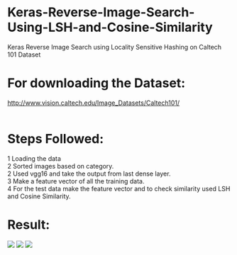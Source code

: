 # Keras-Reverse-Image-Search-Using-LSH-and-Cosine-Similarity
Keras Reverse Image Search using Locality Sensitive Hashing on Caltech 101 Dataset

# For downloading the Dataset:<br />
http://www.vision.caltech.edu/Image_Datasets/Caltech101/<br /><br />

# Steps Followed:<br />
1 Loading the data<br />
2 Sorted images based on category.<br />
2 Used vgg16 and take the output from last dense layer.<br />
3 Make a feature vector of all the training data.<br />
4 For the test data make the feature vector and to check similarity used LSH and Cosine Similarity.<br />

# Result: <br />
![](https://github.com/TanyaChutani/Keras-Reverse-Image-Search-Using-LSH-and-Cosine-Similarity/blob/master/Bikes.png)
![](https://github.com/TanyaChutani/Keras-Reverse-Image-Search-Using-LSH-and-Cosine-Similarity/blob/master/Car.png)
![](https://github.com/TanyaChutani/Keras-Reverse-Image-Search-Using-LSH-and-Cosine-Similarity/blob/master/Airplanes.png)
